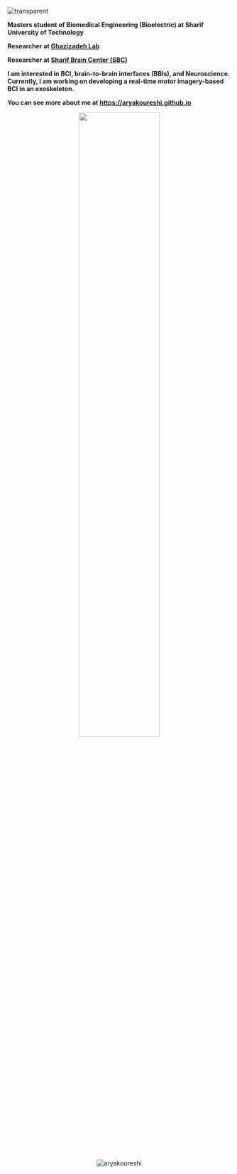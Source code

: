 ![transparent](https://capsule-render.vercel.app/api?type=transparent&fontColor=EEEDED&text=Hi%20there👋&height=150&fontSize=40&animation=fadeIn&desc=I'm%20Arya%20Koureshi&descAlignY=75&descAlign=60)

**Masters student of Biomedical Engineering (Bioelectric) at Sharif University of Technology**

**Researcher at [Ghazizadeh Lab](https://www.ghazizadehlab.org/index.php/people/)**

**Researcher at [Sharif Brain Center (SBC)](http://brain.ee.sharif.edu/)**


**I am interested in BCI, brain-to-brain interfaces (BBIs), and Neuroscience. Currently, I am working on developing a real-time motor imagery-based BCI in an exoskeleton.**

**You can see more about me at https://aryakoureshi.github.io**

<p align="center" href="https://github.com/aryakoureshi">
    <img width="60%" src="https://github-stats-alpha.vercel.app/api?username=aryakoureshi&cc=000000&tc=EEEEEE&ic=068FFF&bc=4E4FEB">
</p>


<p align="center"> <img src="https://komarev.com/ghpvc/?username=aryakoureshi&label=Profile%20views&color=4E4FEB&style=for-the-badge" alt="aryakoureshi" /> </p>

<!-- <p align="center"> <img src="https://github-profile-trophy.vercel.app/?username=aryakoureshi&theme=onestar" alt="aryakoureshi" /> </p> -->

<!--
### Repositories: 

<p align="center">
  <img width="48%" src="https://github-readme-stats.vercel.app/api?username=aryakoureshi&show_icons=true&theme=transparent"/>
  <img width="51%" src="https://github-readme-streak-stats.herokuapp.com/?user=aryakoureshi&theme=transparent"/>
</p>

[![Readme Card](https://github-readme-stats.vercel.app/api/pin/?username=aryakoureshi&repo=Emotion-Detection&show_icons=true&theme=transparent)](https://github.com/aryakoureshi/Emotion-Detection)
[![Readme Card](https://github-readme-stats.vercel.app/api/pin/?username=aryakoureshi&repo=Brain-tumor-detection&show_icons=true&theme=transparent)](https://github.com/aryakoureshi/Brain-tumor-detection)


[![Readme Card](https://github-readme-stats.vercel.app/api/pin/?username=aryakoureshi&repo=SolSudo&show_icons=true&theme=transparent)](https://github.com/aryakoureshi/SolSudo)
[![Readme Card](https://github-readme-stats.vercel.app/api/pin/?username=aryakoureshi&repo=RBD&show_icons=true&theme=transparent)](https://github.com/aryakoureshi/RBD)
  
<!--
**AryaKoureshi/AryaKoureshi** is a ✨ _special_ ✨ repository because its `README.md` (this file) appears on your GitHub profile.

Here are some ideas to get you started:

- 🔭 I’m currently working on ...
- 🌱 I’m currently learning ...
- 👯 I’m looking to collaborate on ...
- 🤔 I’m looking for help with ...
- 💬 Ask me about ...
- 📫 How to reach me: ...
- 😄 Pronouns: ...
- ⚡ Fun fact: ...
-->
